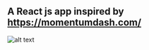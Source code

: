 ## A React js app inspired by https://momentumdash.com/

![alt text](https://raw.githubusercontent.com/vale-c/momentum/master/screenshot.png)
